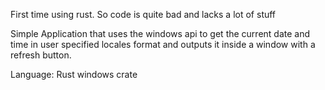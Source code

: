 First time using rust. So code is quite bad and lacks a lot of stuff

Simple Application that uses the windows api to get the current date and time in user specified 
locales format and outputs it inside a window with a refresh button.

Language:
  Rust
    windows crate
